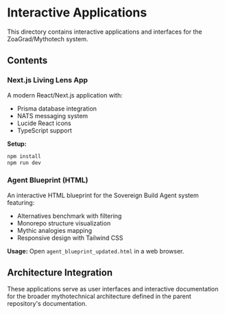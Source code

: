 # Interactive Applications

This directory contains interactive applications and interfaces for the ZoaGrad/Mythotech system.

## Contents

### Next.js Living Lens App
A modern React/Next.js application with:
- Prisma database integration
- NATS messaging system
- Lucide React icons
- TypeScript support

**Setup:**
```bash
npm install
npm run dev
```

### Agent Blueprint (HTML)
An interactive HTML blueprint for the Sovereign Build Agent system featuring:
- Alternatives benchmark with filtering
- Monorepo structure visualization
- Mythic analogies mapping
- Responsive design with Tailwind CSS

**Usage:**
Open `agent_blueprint_updated.html` in a web browser.

## Architecture Integration

These applications serve as user interfaces and interactive documentation for the broader mythotechnical architecture defined in the parent repository's documentation.

